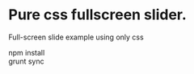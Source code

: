 # Pure css fullscreen slider.
Full-screen slide example using only css

npm install<br/>
grunt sync

